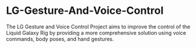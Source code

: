 # LG-Gesture-And-Voice-Control
 The LG Gesture and Voice Control Project aims to improve the control of the Liquid Galaxy Rig by providing a more comprehensive solution using voice commands, body poses, and hand gestures.
